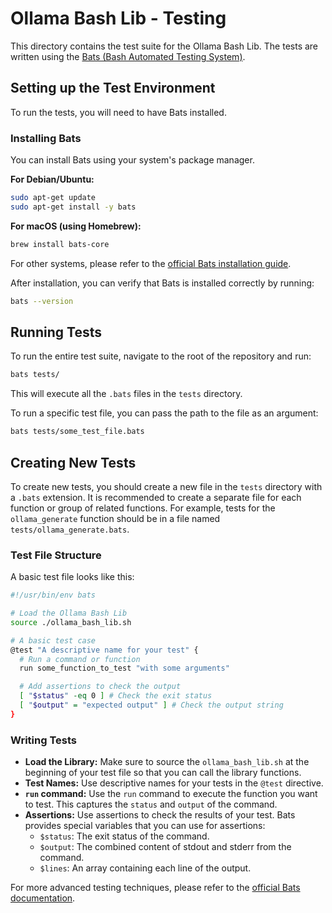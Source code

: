 # Ollama Bash Lib - Testing

This directory contains the test suite for the Ollama Bash Lib. The tests are written using the [Bats (Bash Automated Testing System)](https://github.com/bats-core/bats-core).

## Setting up the Test Environment

To run the tests, you will need to have Bats installed.

### Installing Bats

You can install Bats using your system's package manager.

**For Debian/Ubuntu:**
```bash
sudo apt-get update
sudo apt-get install -y bats
```

**For macOS (using Homebrew):**
```bash
brew install bats-core
```

For other systems, please refer to the [official Bats installation guide](https://github.com/bats-core/bats-core#installing-bats-from-source).

After installation, you can verify that Bats is installed correctly by running:
```bash
bats --version
```

## Running Tests

To run the entire test suite, navigate to the root of the repository and run:
```bash
bats tests/
```

This will execute all the `.bats` files in the `tests` directory.

To run a specific test file, you can pass the path to the file as an argument:
```bash
bats tests/some_test_file.bats
```

## Creating New Tests

To create new tests, you should create a new file in the `tests` directory with a `.bats` extension. It is recommended to create a separate file for each function or group of related functions. For example, tests for the `ollama_generate` function should be in a file named `tests/ollama_generate.bats`.

### Test File Structure

A basic test file looks like this:

```bash
#!/usr/bin/env bats

# Load the Ollama Bash Lib
source ./ollama_bash_lib.sh

# A basic test case
@test "A descriptive name for your test" {
  # Run a command or function
  run some_function_to_test "with some arguments"

  # Add assertions to check the output
  [ "$status" -eq 0 ] # Check the exit status
  [ "$output" = "expected output" ] # Check the output string
}
```

### Writing Tests

-   **Load the Library:** Make sure to source the `ollama_bash_lib.sh` at the beginning of your test file so that you can call the library functions.
-   **Test Names:** Use descriptive names for your tests in the `@test` directive.
-   **`run` command:** Use the `run` command to execute the function you want to test. This captures the `status` and `output` of the command.
-   **Assertions:** Use assertions to check the results of your test. Bats provides special variables that you can use for assertions:
    -   `$status`: The exit status of the command.
    -   `$output`: The combined content of stdout and stderr from the command.
    -   `$lines`: An array containing each line of the output.

For more advanced testing techniques, please refer to the [official Bats documentation](https://bats-core.readthedocs.io/en/stable/).
